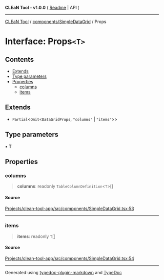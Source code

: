 **CLEaN Tool - v1.0.0** ( [Readme](../../../README.md) \| API )

***

[CLEaN Tool](../../../modules.md) / [components/SimpleDataGrid](../README.md) / Props

# Interface: Props`<T>`

## Contents

- [Extends](Props.md#extends)
- [Type parameters](Props.md#type-parameters)
- [Properties](Props.md#properties)
  - [columns](Props.md#columns)
  - [items](Props.md#items)

## Extends

- `Partial`\<`Omit`\<`DataGridProps`, `"columns"` \| `"items"`\>\>

## Type parameters

▪ **T**

## Properties

### columns

> **columns**: readonly `TableColumnDefinition`\<`T`\>[]

#### Source

[Projects/clean-tool-app/src/components/SimpleDataGrid.tsx:53](https://github.com/yuckyh/clean-tool-app/)

***

### items

> **items**: readonly `T`[]

#### Source

[Projects/clean-tool-app/src/components/SimpleDataGrid.tsx:54](https://github.com/yuckyh/clean-tool-app/)

***

Generated using [typedoc-plugin-markdown](https://www.npmjs.com/package/typedoc-plugin-markdown) and [TypeDoc](https://typedoc.org/)
